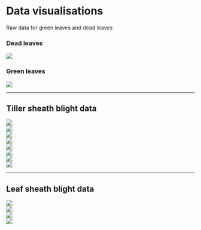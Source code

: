# Data visualisations

Raw data for green leaves and dead leaves

### Dead leaves

<img src="DL_value.png"  style="display: block; margin: auto;" />

### Green leaves

<img src="GL_value.png"  style="display: block; margin: auto;" />

******

## Tiller sheath blight data

<img src="TShB_rating_mean.png"  style="display: block; margin: auto;" />

<img src="TShB_rating_sd.png"  style="display: block; margin: auto;" />

<img src="TShB_incidence_mean.png"  style="display: block; margin: auto;" />

<img src="TShB_incidence_sd.png"  style="display: block; margin: auto;" />

<img src="TShB_severity_over_time.png"  style="display: block; margin: auto;" />

<img src="TShB_incidence_over_time.png"  style="display: block; margin: auto;" />

<img src="TShB_AUDPS_boxplot.png"  style="display: block; margin: auto;" />

<img src="TShB_Incidence_boxplot.png"  style="display: block; margin: auto;" />

******

## Leaf sheath blight data

<img src="LShB_rating_mean.png"  style="display: block; margin: auto;" />

<img src="LShB_rating_sd.png"  style="display: block; margin: auto;" />

<img src="LShB_severity_over_time.png"  style="display: block; margin: auto;" />

<img src="LShB_AUDPS_boxplot.png"  style="display: block; margin: auto;" />
